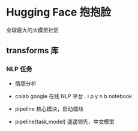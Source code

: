 # Hugging Face 抱抱脸
全球最大的大模型社区
## transforms 库
### NLP 任务
- 情感分析
- colab
    google 在线 NLP 平台
    . i p y n b  notebook
- pipeline 核心模块，启动模块
    
- pipeline(task,model)
    遥遥领先，中文模型